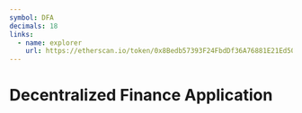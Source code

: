 ```yaml
---
symbol: DFA
decimals: 18
links:
  - name: explorer
    url: https://etherscan.io/token/0x8Bedb57393F24FbdDf36A76881E21Ed5037d00a4
---
```


# Decentralized Finance Application
